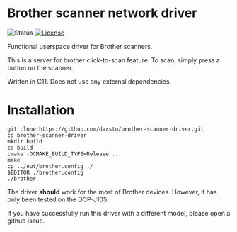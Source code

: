 # Brother scanner network driver

![Status](https://img.shields.io/badge/status-unstable-orange.svg)
[![License](https://img.shields.io/github/license/darsto/brother-scanner-driver.svg)](LICENSE.md)

Functional userspace driver for Brother scanners.

This is a server for brother click-to-scan feature.
To scan, simply press a button on the scanner.

Written in C11. Does not use any external dependencies.

# Installation
```
git clone https://github.com/darsto/brother-scanner-driver.git
cd brother-scanner-driver
mkdir build
cd build
cmake -DCMAKE_BUILD_TYPE=Release ..
make
cp ../out/brother.config ./
$EDITOR ./brother.config
./brother
```

The driver **should** work for the most of Brother devices. 
However, it has only been tested on the DCP-J105.

If you have successfully run this driver with a different model,
please open a github issue.
